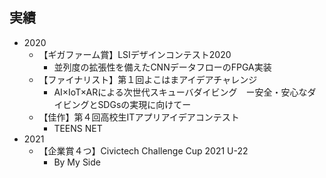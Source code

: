 ## 実績
* 2020
    * 【ギガファーム賞】LSIデザインコンテスト2020
        - 並列度の拡張性を備えたCNNデータフローのFPGA実装
    * 【ファイナリスト】第１回よこはまアイデアチャレンジ
        - AI×IoT×ARによる次世代スキューバダイビング　ー安全・安心なダイビングとSDGsの実現に向けてー
    * 【佳作】第４回高校生ITアプリアイデアコンテスト
        - TEENS NET<br>
* 2021
    * 【企業賞４つ】Civictech Challenge Cup 2021 U-22
       - By My Side
